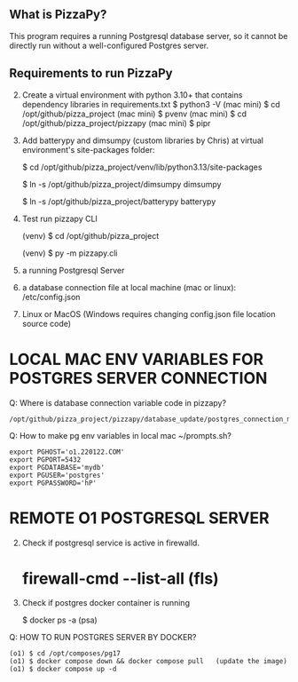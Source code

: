 What is PizzaPy?
---------------------

This program requires a running Postgresql database server, so it cannot be directly run without a well-configured Postgres server.



Requirements to run PizzaPy
-------------------------------

2. Create a virtual environment with python 3.10+ that contains dependency libraries in requirements.txt
    $ python3 -V
    (mac mini) $ cd /opt/github/pizza_project
    (mac mini) $ pvenv
    (mac mini) $ cd /opt/github/pizza_project/pizzapy
    (mac mini) $ pipr


4. Add batterypy and dimsumpy (custom libraries by Chris) at virtual environment's site-packages folder:
   
    $ cd /opt/github/pizza_project/venv/lib/python3.13/site-packages

    $ ln -s /opt/github/pizza_project/dimsumpy dimsumpy

    $ ln -s /opt/github/pizza_project/batterypy batterypy

6. Test run pizzapy CLI

    (venv) $ cd /opt/github/pizza_project

    (venv) $ py -m pizzapy.cli




2. a running Postgresql Server

3. a database connection file at local machine (mac or linux): /etc/config.json

8. Linux or MacOS (Windows requires changing config.json file location source code) 



LOCAL MAC ENV VARIABLES FOR POSTGRES SERVER CONNECTION
======================================================

Q: Where is database connection variable code in pizzapy?

    /opt/github/pizza_project/pizzapy/database_update/postgres_connection_model.py

Q: How to make pg env variables in local mac ~/prompts.sh?

    export PGHOST='o1.220122.COM'
    export PGPORT=5432
    export PGDATABASE='mydb'
    export PGUSER='postgres'
    export PGPASSWORD='hP'



REMOTE O1 POSTGRESQL SERVER
===========================

2. Check if postgresql service is active in firewalld.
    
    # firewall-cmd --list-all     (fls)

4. Check if postgres docker container is running

    $ docker ps -a    (psa)


Q: HOW TO RUN POSTGRES SERVER BY DOCKER?

    (o1) $ cd /opt/composes/pg17
    (o1) $ docker compose down && docker compose pull   (update the image)
    (o1) $ docker compose up -d


